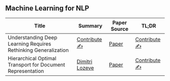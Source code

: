 ## Machine Learning for NLP

| Title | Summary | Paper Source | TL;DR |
| ----- | ------- | ----- | ---- |
| Understanding Deep Learning Requires Rethinking Generalization | [Contribute ✍️](https://github.com/dair-ai/nlp_paper_summaries/new/master/Machine%20Learning%20for%20NLP) | [Paper](https://arxiv.org/pdf/1611.03530.pdf) | [Contribute ✍️](https://github.com/dair-ai/nlp_paper_summaries/new/master/Machine%20Learning%20for%20NLP)
| Hierarchical Optimal Transport for Document Representation | [Dimitri Lozeve](https://www.lozeve.com/posts/hierarchical-optimal-transport-for-document-classification) | [Paper](http://papers.nips.cc/paper/8438-hierarchical-optimal-transport-for-document-representation.pdf) | [Contribute ✍️](https://github.com/dair-ai/nlp_paper_summaries/new/master/Machine%20Learning%20for%20NLP)
